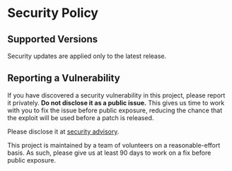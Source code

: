 # Security Policy

## Supported Versions

Security updates are applied only to the latest release.

## Reporting a Vulnerability

If you have discovered a security vulnerability in this project, please report it privately. **Do not disclose it as a public issue.** This gives us time to work with you to fix the issue before public exposure, reducing the chance that the exploit will be used before a patch is released.

Please disclose it at [security advisory](https://github.com/visgl/react-google-maps/security/advisories/new).

This project is maintained by a team of volunteers on a reasonable-effort basis. As such, please give us at least 90 days to work on a fix before public exposure.
